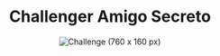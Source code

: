 <h1 align="center">Challenger Amigo Secreto</h1> 

<div align="center">
  
![Challenge (760 x 160 px)](https://github.com/user-attachments/assets/83911114-42e6-4615-9804-55a7628ec901)

</div>
